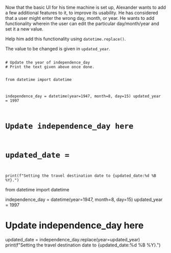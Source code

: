 Now that the basic UI for his time machine is set up, Alexander wants to add a few additional features to it, to improve its usability. He has considered that a user might enter the wrong day, month, or year. He wants to add functionality wherein the user can edit the particular day/month/year and set it a new value.

Help him add this functionality using `datetime.replace()`.

The value to be changed is given in `updated_year`.


<codeblock language="python" type="exercise" testMode="fixedInput">
<code>
# Update the year of independence_day
# Print the text given above once done.

from datetime import datetime

independence_day = datetime(year=1947, month=8, day=15)
updated_year = 1997

# Update independence_day here
# updated_date =
print(f"Setting the travel destination date to {updated_date:%d %B %Y}.")
</code>

<solution>
from datetime import datetime

independence_day = datetime(year=1947, month=8, day=15)
updated_year = 1997

# Update independence_day here
updated_date = independence_day.replace(year=updated_year)
print(f"Setting the travel destination date to {updated_date:%d %B %Y}.")
</solution>
</codeblock>